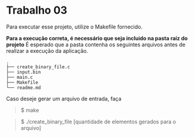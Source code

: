 # Trabalho 03

Para executar esse projeto, utilize o Makefile fornecido.

**Para a execução correta, é necessário que seja incluido na pasta raíz do projeto**
É esperado que a pasta contenha os seguintes arquivos antes de realizar a execução da aplicação.

```
.
├── create_binary_file.c
├── input.bin
├── main.c
├── Makefile
└── readme.md
```

Caso deseje gerar um arquivo de entrada, faça

> $ make

> $ ./create_binary_file [quantidade de elementos gerados para o arquivo]
